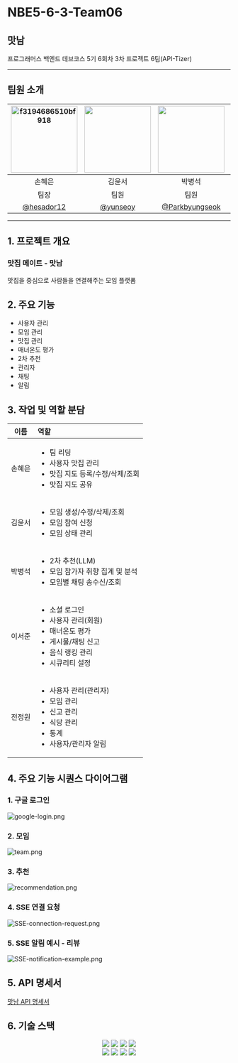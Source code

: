 # NBE5-6-3-Team06
## 맛남
프로그래머스 백엔드 데브코스 5기 6회차 3차 프로젝트 6팀(API-Tizer)

---
## 팀원 소개
| <img height="150" style="width: auto;" alt="f3194686510bf918" src="https://avatars.githubusercontent.com/u/97518677?v=4" /> | <img src="https://avatars.githubusercontent.com/u/145417394?v=4" height="150" style="width: auto;"> | <img src="https://avatars.githubusercontent.com/u/147399765?v=4" height="150" style="width: auto;"> | <img alt="f3194686510bf918" src="https://avatars.githubusercontent.com/u/106153233?v=4" height="150" style="width: auto;" /> | <img height="150" style="width: auto;" alt="f3194686510bf918" src="https://avatars.githubusercontent.com/u/120391720?v=4" /> |
|:------------------------------------------------------------------------------------------------------------------------------------------------------:|:-----------------------------------------------------------------------------------------------------------------------------:|:-----------------------------------------------------------------------------------------------------------------------------:|:------------------------------------------------------------------------------------------------------------------------------------------------------:|:----------------------------------------------------------------------------------------------------------------------------:|
|                                                                          손혜은                                                                           |                                                              김윤서                                                              |                                                              박병석                                                              |                                                                          이서준                                                                           |                                                             전정원                                                              |
|                                                                           팀장                                                                           |                                                              팀원                                                               |                                                              팀원                                                               |                                                                           팀원                                                                           |                                                              팀원                                                              |
|                                                         [@hesador12](https://github.com/hesador12)                                                         |                                         [@yunseoy](https://github.com/yunseoy)                                          |                                            [@Parkbyungseok](https://github.com/Parkbyungseok)                                             |                                                     [@leesojun34](https://github.com/leeseojun34)                                                      |                                           [@JeonJW24](https://github.com/JeonJW24)                                           |
---

## 1. 프로젝트 개요
### 맛집 메이트 - 맛남
맛집을 중심으로 사람들을 연결해주는 모임 플랫폼

## 2. 주요 기능
- 사용자 관리
- 모임 관리
- 맛집 관리
- 매너온도 평가
- 2차 추천
- 관리자
- 채팅
- 알림

## 3. 작업 및 역할 분담
| 이름  | 역할                                                                                                             |
|:---:|:---------------------------------------------------------------------------------------------------------------|
| 손혜은 | <ul><li>팀 리딩</li><li>사용자 맛집 관리</li><li>맛집 지도 등록/수정/삭제/조회</li><li>맛집 지도 공유</li></ul>                            |
| 김윤서 | <ul><li>모임 생성/수정/삭제/조회</li><li>모임 참여 신청</li><li>모임 상태 관리</li></ul>                                             |
| 박병석 | <ul><li>2차 추천(LLM)</li><li>모임 참가자 취향 집계 및 분석</li><li>모임별 채팅 송수신/조회</li></ul>                                   |
| 이서준 | <ul><li>소셜 로그인</li><li>사용자 관리(회원)</li><li>매너온도 평가</li><li>게시물/채팅 신고</li><li>음식 랭킹 관리</li><li>시큐리티 설정</li></ul> |
| 전정원 | <ul><li>사용자 관리(관리자)</li><li>모임 관리</li><li>신고 관리</li><li>식당 관리</li><li>통계</li><li>사용자/관리자 알림</li></ul>          |

## 4. 주요 기능 시퀀스 다이어그램
### 1. 구글 로그인
![google-login.png](matnam/docs/sequence-diagram/google-login.png)
### 2. 모임
![team.png](matnam/docs/sequence-diagram/team.png)
### 3. 추천
![recommendation.png](matnam/docs/sequence-diagram/recommendation.png)
### 4. SSE 연결 요청
![SSE-connection-request.png](matnam/docs/sequence-diagram/SSE-connection-request.png)
### 5. SSE 알림 예시 - 리뷰
![SSE-notification-example.png](matnam/docs/sequence-diagram/SSE-notification-example.png)

## 5. API 명세서
[맛남 API 명세서](docs/api/api)

## 6. 기술 스택
<div align=center> 
  <img src="https://img.shields.io/badge/springboot-6DB33F?style=for-the-badge&logo=springboot&logoColor=white">
  <img src="https://img.shields.io/badge/spring security-6DB33F?style=for-the-badge&logo=springsecurity&logoColor=white"/>
  <img src="https://img.shields.io/badge/MySQL-4479A1?style=for-the-badge&logo=MySQL&logoColor=white">
  <img src="https://img.shields.io/badge/thymeleaf-005F0F?style=for-the-badge&logo=thymeleaf&logoColor=white"/>
  <br>

  <img src="https://img.shields.io/badge/Git-F05032?style=for-the-badge&logo=git&logoColor=white"/>
  <img src="https://img.shields.io/badge/github-181717?style=for-the-badge&logo=github&logoColor=white">
  <img src="https://img.shields.io/badge/trello-0052CC?style=for-the-badge&logo=trello&logoColor=white">
  <img src="https://img.shields.io/badge/figma-F24E1E?style=for-the-badge&logo=figma&logoColor=white">
  <br>
</div>
